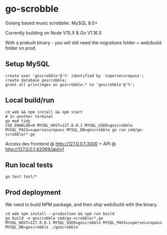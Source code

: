 # go-scrobble

Golang based music scrobbler. MySQL 8.0+

Currently building on Node V15.X & Go V1.16.X

With a prebuilt binary - you will still need the migrations folder + web/build folder on prod.


## Setup MySQL
    create user 'goscrobble'@'%' identified by 'supersecurepass';
    create database goscrobble;
    grant all privileges on goscrobble.* to 'goscrobble'@'%';

## Local build/run
    cd web && npm install && npm start
    # In another terminal
    go mod tidy
    CGO_ENABLED=0 MYSQL_HOST=127.0.0.1 MYSQL_USER=goscrobble MYSQL_PASS=supersecurepass MYSQL_DB=goscrobble go run cmd/go-scrobble/*.go

Access dev frontend @ http://127.0.0.1:3000 + API @ http://127.0.0.1:42069/api/v1

## Run local tests
    go test test/*

## Prod deployment
We need to build NPM package, and then ship web/build with the binary.

    cd web npm install --production && npm run build
    go build -o goscrobble cmd/go-scrobble/*.go
    MYSQL_HOST=127.0.0.1 MYSQL_USER=goscrobble MYSQL_PASS=supersecurepass MYSQL_DB=goscrobble ./goscrobble